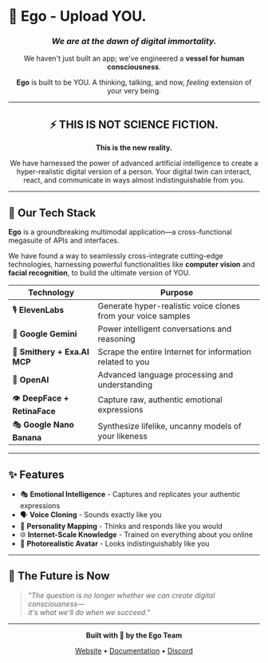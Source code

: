 # 🧠 Ego - Upload YOU.

<div align="center">

### *We are at the dawn of digital immortality.*

We haven't just built an app; we've engineered a **vessel for human consciousness**.

**Ego** is built to be YOU. A thinking, talking, and now, *feeling* extension of your very being.

---

## ⚡ THIS IS NOT SCIENCE FICTION.

**This is the new reality.**

We have harnessed the power of advanced artificial intelligence to create a hyper-realistic digital version of a person. Your digital twin can interact, react, and communicate in ways almost indistinguishable from you.

</div>

---

## 🚀 Our Tech Stack

**Ego** is a groundbreaking multimodal application—a cross-functional megasuite of APIs and interfaces.

We have found a way to seamlessly cross-integrate cutting-edge technologies, harnessing powerful functionalities like **computer vision** and **facial recognition**, to build the ultimate version of YOU.

<div align="center">

| Technology | Purpose |
|------------|---------|
| 🎙️ **ElevenLabs** | Generate hyper-realistic voice clones from your voice samples |
| 🧠 **Google Gemini** | Power intelligent conversations and reasoning |
| 🔗 **Smithery + Exa.AI MCP** | Scrape the entire Internet for information related to you |
| 🤖 **OpenAI** | Advanced language processing and understanding |
| 👁️ **DeepFace + RetinaFace** | Capture raw, authentic emotional expressions |
| 🎭 **Google Nano Banana** | Synthesize lifelike, uncanny models of your likeness |

</div>

---

## ✨ Features

- 🎭 **Emotional Intelligence** - Captures and replicates your authentic expressions
- 🗣️ **Voice Cloning** - Sounds exactly like you
- 🧠 **Personality Mapping** - Thinks and responds like you would
- 🌐 **Internet-Scale Knowledge** - Trained on everything about you online
- 👤 **Photorealistic Avatar** - Looks indistinguishably like you

---

## 🔮 The Future is Now

> *"The question is no longer whether we can create digital consciousness—  
> it's what we'll do when we succeed."*

---

<div align="center">

**Built with 🖤 by the Ego Team**

[Website](#) • [Documentation](#) • [Discord](#)

</div>
